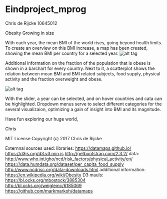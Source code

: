 # Eindproject_mprog
Chris de Rijcke
10645012


Obesity
Growing in size


With each year, the mean BMI of the world rises, going beyond health limits. To create an overview on this BMI increase, a map has been created, showing the mean BMI per country for a selected year. 
![alt tag](https://github.com/Chrisderijcke92/Project_minor/blob/master/docs/obesitymap.png)

Additional information on the fraction of the population that is obese is shown in a barchart for every country. Next to it, a scatterplot shows the relation between mean BMI and BMI related subjects, food supply, physical activity and the fraction overweight and obese. 

![alt tag](https://github.com/Chrisderijcke92/Project_minor/blob/master/docs/obesitycharts.png)

With the slider, a year can be selected, and on hover countries and cata can be highlighted.
Dropdown menus serve to select different categories for the several visualizaion, optimizing a gain of insight into BMI and its magnitude.

Have fun exploring our huge world,


Chris


MIT License
Copyright (c) 2017 Chris de Rijcke

Externnal sources used:
libraries:
https://datamaps.github.io/
https://d3js.org/d3.v3.min.js
http://getbootstrap.com/2.3.2/
data:
http://www.who.int/gho/ncd/risk_factors/physical_activity/en/
https://data.humdata.org/dataset/per_capita_food_supply
http://www.ncdrisc.org/data-downloads.html
additional information:
https://en.wikipedia.org/wiki/Obesity
D3 mauls:
https://bl.ocks.org/mbostock/3885304
http://bl.ocks.org/weiglemc/6185069
https://github.com/markmarkoh/datamaps
